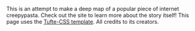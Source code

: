 This is an attempt to make a deep map of a popular piece of internet creepypasta. Check out the site to learn more about the story itself!
This page uses the [Tufte-CSS template](https://edwardtufte.github.io/tufte-css/). All credits to its creators.